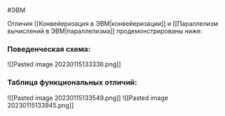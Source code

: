 #ЭВМ 

Отличия [[Конвейеризация в ЭВМ|конвейеризации]] и [[Параллелизм вычислений в ЭВМ|параллелизма]] продемонстрированы ниже:

### Поведенческая схема:
![[Pasted image 20230115133336.png]]

### Таблица функциональных отличий:

![[Pasted image 20230115133549.png]]
![[Pasted image 20230115133945.png]]
